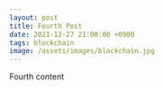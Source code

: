 ```yaml
---
layout: post
title: Fourth Post
date: 2021-12-27 21:00:00 +0900
tags: blockchain
image: /assets/images/blockchain.jpg
---
```


Fourth content
